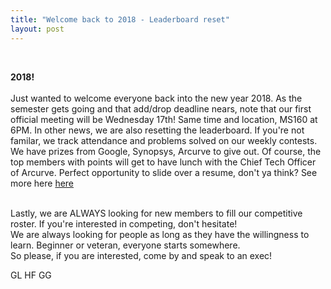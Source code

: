 ```yaml
---
title: "Welcome back to 2018 - Leaderboard reset"
layout: post
---
```



<style>
table {
    font-family: arial, sans-serif;
    border-collapse: collapse;
    width: 60%;
}

td, th {
    border: 1px solid #dddddd;
    text-align: left;
    padding: 8px;
}

tr:nth-child(even) {
    background-color: #dddddd;
}
</style>


<div class="col-md-12">
<br>
<p>
<b>2018!</b>
<br><br>
Just wanted to welcome everyone back into the new year 2018. As the semester gets going and that add/drop deadline nears, note that our first official meeting will be Wednesday 17th! Same time and location, MS160 at 6PM. In other news, we are also resetting the leaderboard. If you're not familar, we track attendance and problems solved on our weekly contests. We have prizes from Google, Synopsys, Arcurve to give out. Of course, the top members with points will get to have lunch with the Chief Tech Officer of Arcurve. Perfect opportunity to slide over a resume, don't ya think? See more here  <a href ="http://psc.cpsc.ucalgary.ca/leaderboard/"> here </a> <br><br>

Lastly, we are ALWAYS looking for new members to fill our competitive roster. If you're interested in competing, don't hesitate! <br>
We are always looking for people as long as they have the willingness to learn. Beginner or veteran, everyone starts somewhere.<br>
So please, if you are interested, come by and speak to an exec!

GL HF GG

<br>
</div> 
